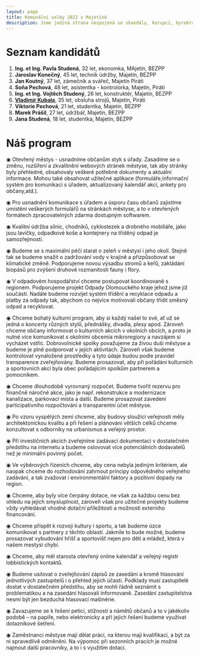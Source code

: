 ```yaml
---
layout: page
title: Komunální volby 2022 v Majetíně
description: Jsme jediná strana nespojená se skandály, korupcí, byrokracií. Jsme tu osm let. Hájíme svobodu, přinášíme čerstvé nápady a nebojíme se říkat, co si myslíme. Politici slibují modré z nebe, světlé zítřky a další prázdná hesla. Piráti nabízí jasné a konkrétní cíle – černé na bílém. Pusťte nás na ně!
---
```

# Seznam kandidátů

1. **Ing. et Ing. Pavla Studená**, 32 let, ekonomka, MAjetín, BEZPP
2. **Jaroslav Konečný**, 45 let, technik údržby, Majetín, BEZPP
3. **Jan Koutný**, 37 let, zámečník a svářeč, Majetín Piráti
4. **Soňa Pechová**, 48 let,  asistentka - kontrolorka, Majetín, Piráti
5. **Ing. et Ing. Vojtěch Studený**, 26 let, konstruktér, Majetín, BEZPP
6. [**Vladimír Kubala**](/lide/vladimir-kubala), 35 let, obsluha strojů, Majetín, Piráti
7. **Viktorie Pechová**, 21 let, studentka, Majetín, BEZPP
8. **Marek Prášil**, 27 let, údržbář, Majetín, BEZPP
9. **Jana Studená**, 18 let, studentka, Majetín, BEZPP



# **Náš program**

◉ Otevřený městys - usnadníme občanům styk s úřady. Zasadíme se o změnu, rozšíření a zkvalitnění webových stránek městyse, tak aby stránky byly přehledné, obsahovaly veškeré potřebné dokumenty a aktuální informace. Mohou také obsahovat užitečné aplikace (formuláře,informační systém pro komunikaci s úřadem, aktualizovaný kalendář akcí, ankety pro občany,atd.).

◉ Pro usnadnění komunikace s úřadem a úsporu času občanů zajistíme umístění veškerých formulářů na stránkách městyse, a to v otevřených formátech zpracovatelných zdarma dostupným softwarem.

◉ Kvalitní údržba silnic, chodníků, cyklostezek a drobného mobiliáře, jako jsou lavičky, odpadkové koše a kontejnery na tříděný odpad je samozřejmostí.

◉ Budeme se s maximální péčí starat o zeleň v městysi i jeho okolí. Stejně tak se budeme snažit o zadržování vody v krajině a přizpůsobovat se klimatické změně. Podporujeme novou výsadbu stromů a keřů, zakládání biopásů pro zvýšení druhové rozmanitosti fauny i flory.

◉ V odpadovém hospodářství chceme postupovat koordinovaně s regionem. Podporujeme projekt Odpady Olomouckého kraje jehož jsme již součástí. Nadále budeme rozvíjet systém třídění a recyklace odpadu a platby za odpady tak, abychom co nejvíce motivovali občany třídit směsný odpad a recyklovat.

◉ Chceme bohatý kulturní program, aby si každý našel to své, ať už se jedná o koncerty různých stylů, přednášky, divadla, plesy apod. 
Zároveň chceme občany informovat o kulturních akcích v okolních obcích, a proto je nutné více komunikovat s okolními obcemia mikroregiony a navzájem si vycházet vstříc. Dobrovolnické spolky považujeme za živou duši městyse a budeme je plně podporovat v jejich aktivitách. Zároveň však budeme kontrolovat vynaložené prostředky a tyto údaje budou podle pravidel transparence zveřejňovány. Budeme prosazovat, aby při pořádání kulturních a sportovních akcí byla obec pořádajícím spolkům partnerem a pomocníkem.

◉ Chceme dlouhodobě vyrovnaný rozpočet. Budeme tvořit rezervu pro finančně náročné akce, jako je např. rekonstrukce a modernizace kanalizace, parkovací místa a další. Budeme prosazovat zavedení participativního rozpočtování a transparentní účet městyse.

◉ Po vzoru vyspělých zemí chceme, aby budovy sloužící veřejnosti měly architektonickou kvalitu a při řešení a plánování větších celků chceme konzultovat s odborníky na urbanismus a veřejný prostor.

◉ Při investičních akcích zveřejníme zadávací dokumentaci v dostatečném předstihu na internetu a budeme oslovovat více potenciálních dodavatelů než je minimální povinný počet.

◉ Ve výběrových řízeních chceme, aby cena nebyla jediným kritériem, ale naopak chceme do rozhodování zahrnout principy odpovědného veřejného zadávání, a tak zvažovat i environmentální faktory a pozitivní dopady na region.

◉ Chceme, aby byly více čerpány dotace, ne však za každou cenu bez ohledu na jejich smysluplnost, zároveň však pro užitečné projekty budeme vždy vyhledávat vhodné dotační příležitosti a možnosti externího financování.

◉ Chceme přispět k rozvoji kultury i sportu, a tak budeme úzce komunikovat s partnery z těchto oblastí. Jakmile to bude možné, budeme prosazovat vybudování hřišť a sportovišť nejen pro děti a mládež, která v našem mestysi chybí.


◉ Chceme, aby měl starosta otevřený online kalendář a veřejný registr lobbistických kontaktů.

◉ Budeme usilovat o zveřejňování zápisů ze zasedání a kromě hlasování jednotlivých zastupitelů i o přehled jejich účasti. Podklady musí zastupitelé dostat v dostatečném předstihu, aby se mohli řádně seznámit s problematikou a na zasedání hlasovali informovaně. Zasedání zastupitelstva nesmí být jen bezduchá hlasovací mašinérie.

◉ Zavazujeme se k řešení peticí, stížností a námětů občanů a to v jakékoliv podobě – na papíře, nebo elektronicky a při jejich řešení budeme využívat dotazníkové šetření.

◉ Zaměstnanci městyse mají dělat práci, na kterou mají kvalifikaci, a být za ni spravedlivě odměněni. Na výpomoc při sezonních pracích je možné najmout další pracovníky, a to i s využitím dotací.
